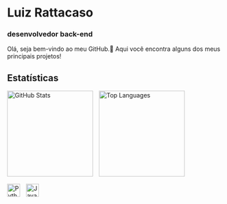 <h1>Luiz Rattacaso</h1>
<h3>desenvolvedor back-end</h3>
Olá, seja bem-vindo ao meu GitHub.👋
Aqui você encontra alguns dos meus principais projetos!
<div>
<h2>Estatísticas</h2>
<p>
  <img 
    alt="GitHub Stats" 
    height="200" 
    style="padding-right: 10px;" 
    src="https://github-readme-stats.vercel.app/api?username=luizrattacaso&show_icons=true&theme=merko&include_all_commits=true&locale=pt-br" 
  />
  <img 
    alt="Top Languages" 
    height="200" 
    src="https://github-readme-stats.vercel.app/api/top-langs/?username=luizrattacaso&theme=merko&layout=compact&custom_title=Tecnologias&langs_count=9" 
  />
</p>

<!-- Força quebra de linha -->

<!-- Ícones das tecnologias -->
<div>
  <img 
    alt="Python" 
    title="Python"
    width="30px" 
    style="padding-right: 10px;" 
    src="https://cdn.jsdelivr.net/gh/devicons/devicon@latest/icons/python/python-original.svg" 
  />
  <img 
    alt="Java" 
    title="Java"
    width="30px" 
    style="padding-right: 10px;" 
    src="https://cdn.jsdelivr.net/gh/devicons/devicon@latest/icons/java/java-original.svg" 
  />
</div>



<!--
**Luizrattacaso/luizrattacaso** is a ✨ _special_ ✨ repository because its `README.md` (this file) appears on your GitHub profile.

Here are some ideas to get you started:

- 🔭 I’m currently working on ...
- 🌱 I’m currently learning ...
- 👯 I’m looking to collaborate on ...
- 🤔 I’m looking for help with ...
- 💬 Ask me about ...
- 📫 How to reach me: ...
- 😄 Pronouns: ...
- ⚡ Fun fact: ...
-->
